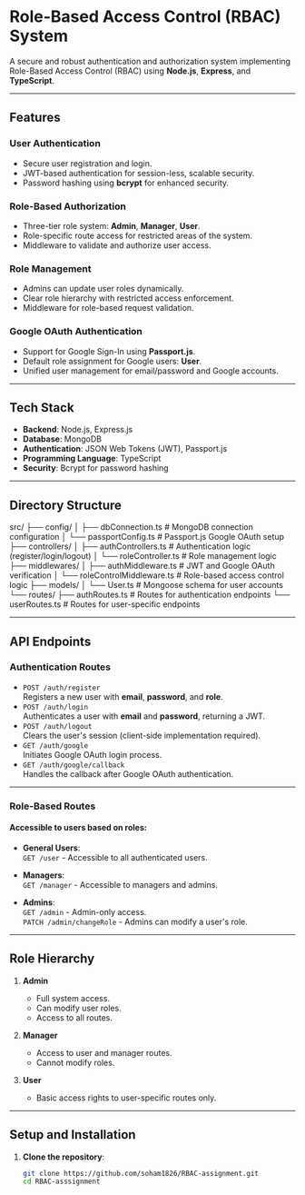 # **Role-Based Access Control (RBAC) System**

A secure and robust authentication and authorization system implementing Role-Based Access Control (RBAC) using **Node.js**, **Express**, and **TypeScript**.

---

## **Features**

### **User Authentication**
- Secure user registration and login.
- JWT-based authentication for session-less, scalable security.
- Password hashing using **bcrypt** for enhanced security.

### **Role-Based Authorization**
- Three-tier role system: **Admin**, **Manager**, **User**.
- Role-specific route access for restricted areas of the system.
- Middleware to validate and authorize user access.

### **Role Management**
- Admins can update user roles dynamically.
- Clear role hierarchy with restricted access enforcement.
- Middleware for role-based request validation.

### **Google OAuth Authentication**
- Support for Google Sign-In using **Passport.js**.
- Default role assignment for Google users: **User**.
- Unified user management for email/password and Google accounts.

---

## **Tech Stack**
- **Backend**: Node.js, Express.js
- **Database**: MongoDB
- **Authentication**: JSON Web Tokens (JWT), Passport.js
- **Programming Language**: TypeScript
- **Security**: Bcrypt for password hashing

---

## **Directory Structure**

src/ ├── config/ │ ├── dbConnection.ts # MongoDB connection configuration │ └── passportConfig.ts # Passport.js Google OAuth setup ├── controllers/ │ ├── authControllers.ts # Authentication logic (register/login/logout) │ └── roleController.ts # Role management logic ├── middlewares/ │ ├── authMiddleware.ts # JWT and Google OAuth verification │ └── roleControlMiddleware.ts # Role-based access control logic ├── models/ │ └── User.ts # Mongoose schema for user accounts └── routes/ ├── authRoutes.ts # Routes for authentication endpoints └── userRoutes.ts # Routes for user-specific endpoints


---

## **API Endpoints**

### **Authentication Routes**
- `POST /auth/register`  
   Registers a new user with **email**, **password**, and **role**.
- `POST /auth/login`  
   Authenticates a user with **email** and **password**, returning a JWT.
- `POST /auth/logout`  
   Clears the user's session (client-side implementation required).
- `GET /auth/google`  
   Initiates Google OAuth login process.
- `GET /auth/google/callback`  
   Handles the callback after Google OAuth authentication.

---

### **Role-Based Routes**
#### Accessible to users based on roles:
- **General Users**:  
  `GET /user` - Accessible to all authenticated users.
  
- **Managers**:  
  `GET /manager` - Accessible to managers and admins.

- **Admins**:  
  `GET /admin` - Admin-only access.  
  `PATCH /admin/changeRole` - Admins can modify a user's role.

---

## **Role Hierarchy**

1. **Admin**  
   - Full system access.  
   - Can modify user roles.  
   - Access to all routes.

2. **Manager**  
   - Access to user and manager routes.  
   - Cannot modify roles.

3. **User**  
   - Basic access rights to user-specific routes only.

---

## **Setup and Installation**

1. **Clone the repository**:  
   ```bash
   git clone https://github.com/soham1826/RBAC-assignment.git
   cd RBAC-asssignment

